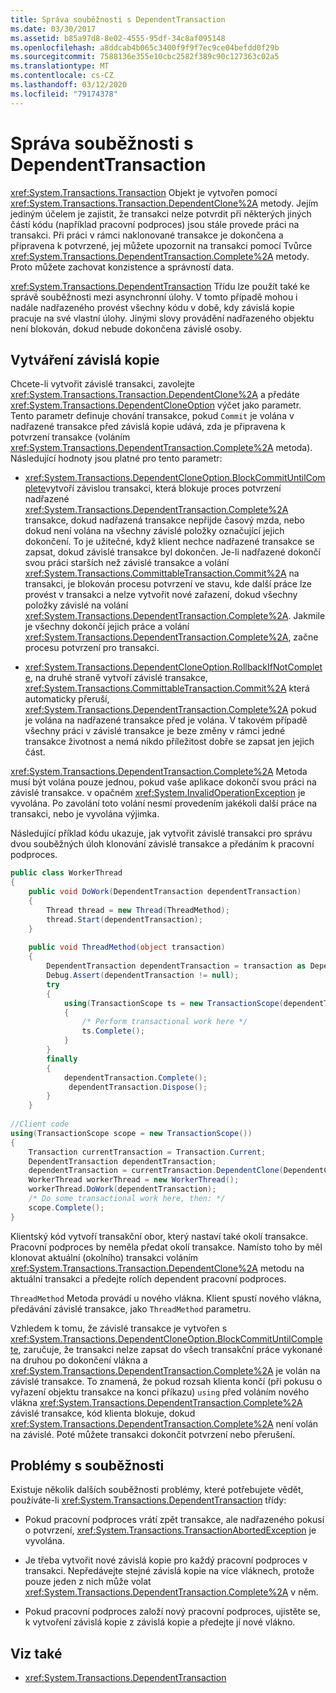 ```yaml
---
title: Správa souběžnosti s DependentTransaction
ms.date: 03/30/2017
ms.assetid: b85a97d8-8e02-4555-95df-34c8af095148
ms.openlocfilehash: a8ddcab4b065c3400f9f9f7ec9ce04befdd0f29b
ms.sourcegitcommit: 7588136e355e10cbc2582f389c90c127363c02a5
ms.translationtype: MT
ms.contentlocale: cs-CZ
ms.lasthandoff: 03/12/2020
ms.locfileid: "79174378"
---
```

# <a name="managing-concurrency-with-dependenttransaction"></a>Správa souběžnosti s DependentTransaction
<xref:System.Transactions.Transaction> Objekt je vytvořen pomocí <xref:System.Transactions.Transaction.DependentClone%2A> metody. Jejím jediným účelem je zajistit, že transakci nelze potvrdit při některých jiných částí kódu (například pracovní podproces) jsou stále provede práci na transakci. Při práci v rámci naklonované transakce je dokončena a připravena k potvrzené, jej můžete upozornit na transakci pomocí Tvůrce <xref:System.Transactions.DependentTransaction.Complete%2A> metody. Proto můžete zachovat konzistence a správností data.  
  
 <xref:System.Transactions.DependentTransaction> Třídu lze použít také ke správě souběžnosti mezi asynchronní úlohy. V tomto případě mohou i nadále nadřazeného provést všechny kódu v době, kdy závislá kopie pracuje na své vlastní úlohy. Jinými slovy provádění nadřazeného objektu není blokován, dokud nebude dokončena závislé osoby.  
  
## <a name="creating-a-dependent-clone"></a>Vytváření závislá kopie  
 Chcete-li vytvořit závislé transakci, zavolejte <xref:System.Transactions.Transaction.DependentClone%2A> a předáte <xref:System.Transactions.DependentCloneOption> výčet jako parametr. Tento parametr definuje chování transakce, pokud `Commit` je volána v nadřazené transakce před závislá kopie udává, zda je připravena k potvrzení transakce (voláním <xref:System.Transactions.DependentTransaction.Complete%2A> metoda). Následující hodnoty jsou platné pro tento parametr:  
  
- <xref:System.Transactions.DependentCloneOption.BlockCommitUntilComplete>vytvoří závislou transakci, která blokuje proces potvrzení nadřazené <xref:System.Transactions.DependentTransaction.Complete%2A> transakce, dokud nadřazená transakce nepřijde časový mzda, nebo dokud není volána na všechny závislé položky označující jejich dokončení. To je užitečné, když klient nechce nadřazené transakce se zapsat, dokud závislé transakce byl dokončen. Je-li nadřazené dokončí svou práci starších než závislé transakce a volání <xref:System.Transactions.CommittableTransaction.Commit%2A> na transakci, je blokován procesu potvrzení ve stavu, kde další práce lze provést v transakci a nelze vytvořit nové zařazení, dokud všechny položky závislé na volání <xref:System.Transactions.DependentTransaction.Complete%2A>. Jakmile je všechny dokončí jejich práce a volání <xref:System.Transactions.DependentTransaction.Complete%2A>, začne procesu potvrzení pro transakci.  
  
- <xref:System.Transactions.DependentCloneOption.RollbackIfNotComplete>, na druhé straně vytvoří závislé transakce, <xref:System.Transactions.CommittableTransaction.Commit%2A> která automaticky přeruší, <xref:System.Transactions.DependentTransaction.Complete%2A> pokud je volána na nadřazené transakce před je volána. V takovém případě všechny práci v závislé transakce je beze změny v rámci jedné transakce životnost a nemá nikdo příležitost dobře se zapsat jen jejich část.  
  
 <xref:System.Transactions.DependentTransaction.Complete%2A> Metoda musí být volána pouze jednou, pokud vaše aplikace dokončí svou práci na závislé transakce. v opačném <xref:System.InvalidOperationException> je vyvolána. Po zavolání toto volání nesmí provedením jakékoli další práce na transakci, nebo je vyvolána výjimka.  
  
 Následující příklad kódu ukazuje, jak vytvořit závislé transakci pro správu dvou souběžných úloh klonování závislé transakce a předáním k pracovní podproces.  
  
```csharp  
public class WorkerThread  
{  
    public void DoWork(DependentTransaction dependentTransaction)  
    {  
        Thread thread = new Thread(ThreadMethod);  
        thread.Start(dependentTransaction);
    }  
  
    public void ThreadMethod(object transaction)
    {
        DependentTransaction dependentTransaction = transaction as DependentTransaction;  
        Debug.Assert(dependentTransaction != null);
        try  
        {  
            using(TransactionScope ts = new TransactionScope(dependentTransaction))  
            {  
                /* Perform transactional work here */
                ts.Complete();  
            }  
        }  
        finally  
        {  
            dependentTransaction.Complete();
             dependentTransaction.Dispose();
        }  
    }  
  
//Client code
using(TransactionScope scope = new TransactionScope())  
{  
    Transaction currentTransaction = Transaction.Current;  
    DependentTransaction dependentTransaction;
    dependentTransaction = currentTransaction.DependentClone(DependentCloneOption.BlockCommitUntilComplete);  
    WorkerThread workerThread = new WorkerThread();  
    workerThread.DoWork(dependentTransaction);  
    /* Do some transactional work here, then: */  
    scope.Complete();  
}  
```  
  
 Klientský kód vytvoří transakční obor, který nastaví také okolí transakce. Pracovní podproces by neměla předat okolí transakce. Namísto toho by měl klonovat aktuální (okolního) transakci voláním <xref:System.Transactions.Transaction.DependentClone%2A> metodu na aktuální transakci a předejte rolích dependent pracovní podproces.  
  
 `ThreadMethod` Metoda provádí u nového vlákna. Klient spustí nového vlákna, předávání závislé transakce, jako `ThreadMethod` parametru.  
  
 Vzhledem k tomu, že závislé transakce je vytvořen s <xref:System.Transactions.DependentCloneOption.BlockCommitUntilComplete>, zaručuje, že transakci nelze zapsat do všech transakční práce vykonané na druhou po dokončení vlákna a <xref:System.Transactions.DependentTransaction.Complete%2A> je volán na závislé transakce. To znamená, že pokud rozsah klienta končí (při pokusu o vyřazení objektu transakce na konci příkazu) `using` před voláním nového vlákna <xref:System.Transactions.DependentTransaction.Complete%2A> závislé transakce, kód klienta blokuje, dokud <xref:System.Transactions.DependentTransaction.Complete%2A> není volán na závislé. Poté můžete transakci dokončit potvrzení nebo přerušení.  
  
## <a name="concurrency-issues"></a>Problémy s souběžnosti  
 Existuje několik dalších souběžnosti problémy, které potřebujete vědět, používáte-li <xref:System.Transactions.DependentTransaction> třídy:  
  
- Pokud pracovní podproces vrátí zpět transakce, ale nadřazeného pokusí o potvrzení, <xref:System.Transactions.TransactionAbortedException> je vyvolána.  
  
- Je třeba vytvořit nové závislá kopie pro každý pracovní podproces v transakci. Nepředávejte stejné závislá kopie na více vláknech, protože pouze jeden z nich může volat <xref:System.Transactions.DependentTransaction.Complete%2A> v něm.  
  
- Pokud pracovní podproces založí nový pracovní podproces, ujistěte se, k vytvoření závislá kopie z závislá kopie a předejte jí nové vlákno.  
  
## <a name="see-also"></a>Viz také

- <xref:System.Transactions.DependentTransaction>
